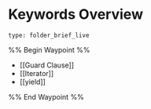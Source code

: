 # Keywords Overview
 
```ccard
type: folder_brief_live
```
 
%% Begin Waypoint %%
- [[Guard Clause]]
- [[Iterator]]
- [[yield]]

%% End Waypoint %%